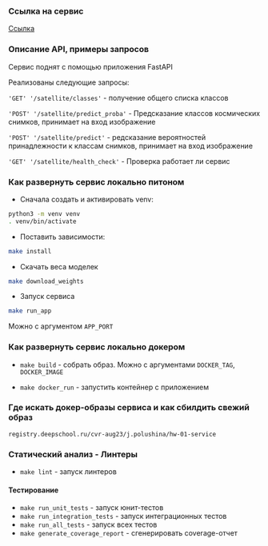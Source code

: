 ### Ссылка на сервис

[Ссылка](http://91.206.15.25:1667/docs)


### Описание API, примеры запросов

Cервис поднят с помощью приложения FastAPI

Реализованы следующие запросы:

`'GET' '/satellite/classes'` - получение общего списка классов

 `'POST' '/satellite/predict_proba'` - Предсказание классов космических снимков, принимает на вход изображение

`'POST' '/satellite/predict'`  - редсказание вероятностей принадлежности к классам cнимков, принимает на вход изображение

`'GET' '/satellite/health_check'`  - Проверка работает ли сервис


### Как развернуть сервис локально питоном 

* Сначала создать и активировать venv:

```bash
python3 -m venv venv
. venv/bin/activate
```
* Поставить зависимости:
```bash
make install
```

* Cкачать веса моделек
```bash
make download_weights
```

* Запуск сервиса
```bash
make run_app
```
Можно с аргументом `APP_PORT`


### Как развернуть сервис локально докером

* `make build` - собрать образ. Можно с аргументами `DOCKER_TAG`, `DOCKER_IMAGE`

* `make docker_run` - запустить контейнер с приложением


### Где искать докер-образы сервиса и как сбилдить свежий образ


`registry.deepschool.ru/cvr-aug23/j.polushina/hw-01-service`


### Статический анализ - Линтеры

* `make lint` - запуск линтеров


#### Тестирование
* `make run_unit_tests` - запуск юнит-тестов
* `make run_integration_tests` - запуск интеграционных тестов
* `make run_all_tests` - запуск всех тестов
* `make generate_coverage_report` - сгенерировать coverage-отчет
